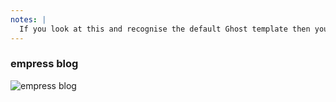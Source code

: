 ```yaml
---
notes: |
  If you look at this and recognise the default Ghost template then you would be 100% right! You can effectively not tell that the empress-blog-casper template is any different from ghost's template because it is essentially a shallow fork! I can tell you more about how this works later if you're interested
---
```


### empress blog

![empress blog](/images/empress-blog.png)
